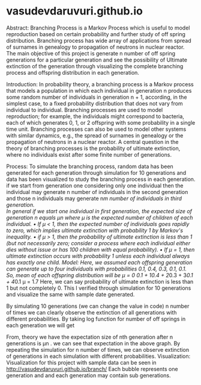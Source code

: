 # vasudevdaruvuri.github.io

Abstract:
Branching Process is a Markov Process which is useful to model reproduction based on certain probability and further study of off spring distribution. Branching process has wide array of applications from spread of surnames in genealogy to propagation of neutrons in nuclear reactor. The main objective of this project is generate n number of off spring generations for a particular generation and see the possibility of Ultimate extinction of the generation through visualizing the complete branching process and offspring distribution in each generation.

Introduction:
In probability theory, a branching process is a Markov process that models a population in which each individual in generation n produces some random number of individuals in generation n + 1, according, in the simplest case, to a fixed probability distribution that does not vary from individual to individual. Branching processes are used to model reproduction; for example, the individuals might correspond to bacteria, each of which generates 0, 1, or 2 offspring with some probability in a single time unit. Branching processes can also be used to model other systems with similar dynamics, e.g., the spread of surnames in genealogy or the propagation of neutrons in a nuclear reactor.
A central question in the theory of branching processes is the probability of ultimate extinction, where no individuals exist after some finite number of generations.

Process:
To simulate the branching process, random data has been generated for each generation through simulation for 10 generations and data has been visualized to study the branching process in each generation. if we start from generation one considering only one individual then the individual may generate n number of individuals in the second generation and those n individuals may generate n*m number of individuals in third generation.  
In general if we start one individual in first generation, the expected size of generation n equals µn where µ is the expected number of children of each individual.
•	If μ < 1, then the expected number of individuals goes rapidly to zero, which implies ultimate extinction with probability 1 by Markov's inequality. 
•	if μ > 1, then the probability of ultimate extinction is less than 1 (but not necessarily zero; consider a process where each individual either dies without issue or has 100 children with equal probability).
•	If μ = 1, then ultimate extinction occurs with probability 1 unless each individual always has exactly one child.
Model:
Here, we assumed each offspring generation can generate up to four individuals with probabilities 0.1, 0.4, 0.3, 0.1, 0.1. So, mean of each offspring distribution will be 
                                                   µ = 0 *0.1 + 1*0.4 + 2*0.3 + 3*0.1 + 4*0.1 
                                                                                 µ = 1.7
Here, we can say probability of ultimate extinction is less than 1 but not completely 0. This I verified through simulation for 10 generations and visualize the same with sample date generated.

 
By simulating 10 generations (we can change the value in code) n number of times we can clearly observe the extinction of all generations with different probabilities.
By taking log function for number of off springs in each generation we will get
 
From, theory we have the expectation size of nth generation after n generations is µn . we can see that expectation in the above graph.
By repeating the simulation for n number of times, we can observe extinction of generations in each simulation with different probabilities.
Visualization:
Visualization for this project with sample data can be seen in http://vasudevdaruvuri.github.io/branch/ 
Each bubble represents one generation and and each generation may contain sub generations.

